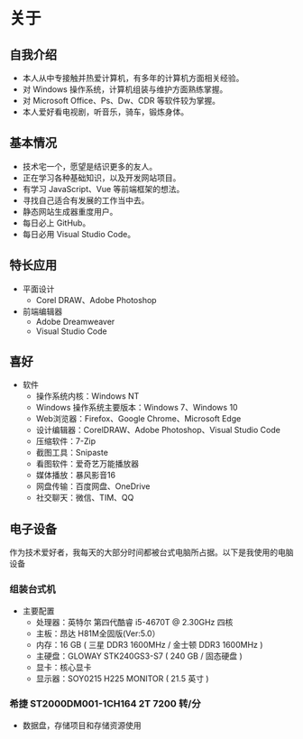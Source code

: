 # 关于

## 自我介绍

- 本人从中专接触并热爱计算机，有多年的计算机方面相关经验。
- 对 Windows 操作系统，计算机组装与维护方面熟练掌握。
- 对 Microsoft Office、Ps、Dw、CDR 等软件较为掌握。
- 本人爱好看电视剧，听音乐，骑车，锻炼身体。

## 基本情况

- 技术宅一个，愿望是结识更多的友人。
- 正在学习各种基础知识，以及开发网站项目。
- 有学习 JavaScript、Vue 等前端框架的想法。
- 寻找自己适合有发展的工作当中去。
- 静态网站生成器重度用户。
- 每日必上 GitHub。
- 每日必用 Visual Studio Code。

## 特长应用

- 平面设计
  - Corel DRAW、Adobe Photoshop
- 前端编辑器
  - Adobe Dreamweaver
  - Visual Studio Code

## 喜好

- 软件
  - 操作系统内核：Windows NT
  - Windows 操作系统主要版本：Windows 7、Windows 10
  - Web浏览器：Firefox、Google Chrome、Microsoft Edge
  - 设计编辑器：CorelDRAW、Adobe Photoshop、Visual Studio Code
  - 压缩软件：7-Zip
  - 截图工具：Snipaste
  - 看图软件：爱奇艺万能播放器
  - 媒体播放：暴风影音16
  - 网盘传输：百度网盘、OneDrive
  - 社交聊天：微信、TIM、QQ

## 电子设备
作为技术爱好者，我每天的大部分时间都被台式电脑所占据。以下是我使用的电脑设备

### 组装台式机
- 主要配置
  - 处理器：英特尔 第四代酷睿 i5-4670T @ 2.30GHz 四核
  - 主板：昂达 H81M全固版(Ver:5.0）
  - 内存：16 GB ( 三星 DDR3 1600MHz / 金士顿 DDR3 1600MHz )
  - 主硬盘：GLOWAY STK240GS3-S7 ( 240 GB / 固态硬盘 )
  - 显卡：核心显卡
  - 显示器：SOY0215 H225 MONITOR ( 21.5 英寸 )

### 希捷 ST2000DM001-1CH164 2T 7200 转/分
- 数据盘，存储项目和存储资源使用

<Vssue :title="$title" />